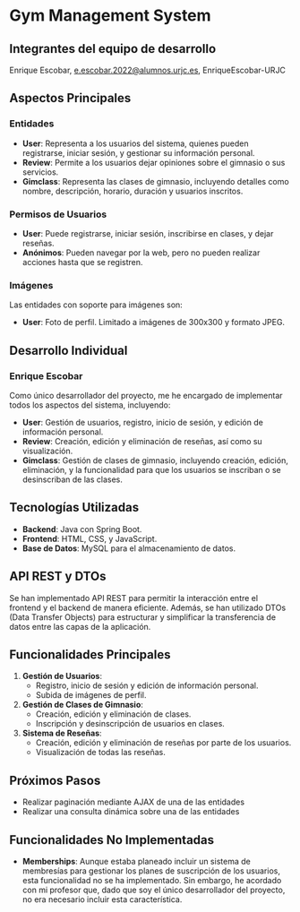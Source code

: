 # Gym Management System

## Integrantes del equipo de desarrollo
Enrique Escobar, e.escobar.2022@alumnos.urjc.es, EnriqueEscobar-URJC

## Aspectos Principales
### Entidades
- **User**: Representa a los usuarios del sistema, quienes pueden registrarse, iniciar sesión, y gestionar su información personal.
- **Review**: Permite a los usuarios dejar opiniones sobre el gimnasio o sus servicios.
- **Gimclass**: Representa las clases de gimnasio, incluyendo detalles como nombre, descripción, horario, duración y usuarios inscritos.

### Permisos de Usuarios
- **User**: Puede registrarse, iniciar sesión, inscribirse en clases, y dejar reseñas.
- **Anónimos**: Pueden navegar por la web, pero no pueden realizar acciones hasta que se registren.

### Imágenes
Las entidades con soporte para imágenes son:
- **User**: Foto de perfil. Limitado a imágenes de 300x300 y formato JPEG.

## Desarrollo Individual
### Enrique Escobar
Como único desarrollador del proyecto, me he encargado de implementar todos los aspectos del sistema, incluyendo:
- **User**: Gestión de usuarios, registro, inicio de sesión, y edición de información personal.
- **Review**: Creación, edición y eliminación de reseñas, así como su visualización.
- **Gimclass**: Gestión de clases de gimnasio, incluyendo creación, edición, eliminación, y la funcionalidad para que los usuarios se inscriban o se desinscriban de las clases.

## Tecnologías Utilizadas
- **Backend**: Java con Spring Boot.
- **Frontend**: HTML, CSS, y JavaScript.
- **Base de Datos**: MySQL para el almacenamiento de datos.

## API REST y DTOs
Se han implementado API REST para permitir la interacción entre el frontend y el backend de manera eficiente. Además, se han utilizado DTOs (Data Transfer Objects) para estructurar y simplificar la transferencia de datos entre las capas de la aplicación.

## Funcionalidades Principales
1. **Gestión de Usuarios**:
    - Registro, inicio de sesión y edición de información personal.
    - Subida de imágenes de perfil.
2. **Gestión de Clases de Gimnasio**:
    - Creación, edición y eliminación de clases.
    - Inscripción y desinscripción de usuarios en clases.
3. **Sistema de Reseñas**:
    - Creación, edición y eliminación de reseñas por parte de los usuarios.
    - Visualización de todas las reseñas.

## Próximos Pasos
- Realizar paginación mediante AJAX de una de las entidades
- Realizar una consulta dinámica sobre una de las entidades

## Funcionalidades No Implementadas
- **Memberships**: Aunque estaba planeado incluir un sistema de membresías para gestionar los planes de suscripción de los usuarios, esta funcionalidad no se ha implementado. Sin embargo, he acordado con mi profesor que, dado que soy el único desarrollador del proyecto, no era necesario incluir esta característica.

